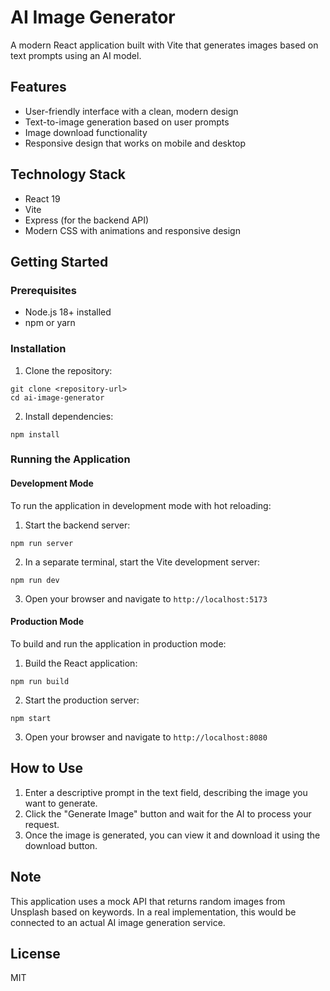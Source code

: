 # AI Image Generator

A modern React application built with Vite that generates images based on text prompts using an AI model.

## Features

- User-friendly interface with a clean, modern design
- Text-to-image generation based on user prompts
- Image download functionality
- Responsive design that works on mobile and desktop

## Technology Stack

- React 19
- Vite
- Express (for the backend API)
- Modern CSS with animations and responsive design

## Getting Started

### Prerequisites

- Node.js 18+ installed
- npm or yarn

### Installation

1. Clone the repository:
```
git clone <repository-url>
cd ai-image-generator
```

2. Install dependencies:
```
npm install
```

### Running the Application

#### Development Mode

To run the application in development mode with hot reloading:

1. Start the backend server:
```
npm run server
```

2. In a separate terminal, start the Vite development server:
```
npm run dev
```

3. Open your browser and navigate to `http://localhost:5173`

#### Production Mode

To build and run the application in production mode:

1. Build the React application:
```
npm run build
```

2. Start the production server:
```
npm start
```

3. Open your browser and navigate to `http://localhost:8080`

## How to Use

1. Enter a descriptive prompt in the text field, describing the image you want to generate.
2. Click the "Generate Image" button and wait for the AI to process your request.
3. Once the image is generated, you can view it and download it using the download button.

## Note

This application uses a mock API that returns random images from Unsplash based on keywords. In a real implementation, this would be connected to an actual AI image generation service.

## License

MIT
